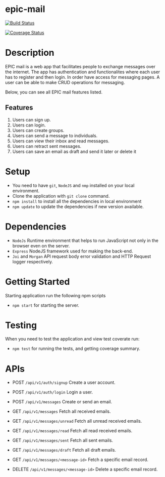 # epic-mail

[![Build Status](https://travis-ci.org/Hervera/epic-mail.svg?branch=develop)](https://travis-ci.org/Hervera/epic-mail)

[![Coverage Status](https://coveralls.io/repos/github/Hervera/epic-mail/badge.svg)](https://coveralls.io/github/Hervera/epic-mail)

# Description

<p>EPIC mail is a web app that facilitates people to exchange messages over the internet. The app has authentication and functionalites where each user has to register and then login. In order have access for messaging pages. A user can be able to make CRUD operations for messaging.</p>

<p>Below, you can see all EPIC mail features listed.</p>

## Features

1. Users can sign up.
2. Users can login.
3. Users can create groups.
4. Users can send a message to individuals.
5. Users can view their inbox and read messages.
6. Users can retract sent messages.
7. Users can save an email as draft and send it later or delete it

# Setup
- You need to have `git`, `NodeJS` and `nmp` installed on your local environment.
- Clone the application with `git clone` command.
- `npm install` to install all the dependencies in local environment
- `npm update` to update the dependencies if new version available.

# Dependencies
* `NodeJs` Runtime environment that helps to run JavaScript not only in the browser even on the server.
* `Express` NodeJS framework used for making the back-end.
* `Joi` and `Morgan` API request body error validation and HTTP Request logger respectively.

# Getting Started
Starting application run the following npm scripts
* `npm start` for starting the server.

# Testing
When you need to test the application and view test coverate run:
* `npm test` for running the tests, and getting coverage summary.

# APIs

* POST `/api/v1/auth/signup` Create a user account.
* POST `/api/v1/auth/login` Login a user.

* POST `/api/v1/messages` Create or send an email.
* GET `/api/v1/messages` Fetch all received emails. 
* GET `/api/v1/messages/unread` Fetch all unread received emails. 
* GET `/api/v1/messages/read` Fetch all read received emails. 
* GET `/api/v1/messages/sent` Fetch all sent emails. 
* GET `/api/v1/messages/draft` Fetch all draft emails. 
* GET `/api/v1/messages/<message-id>` Fetch a specific email record.
* DELETE `/api/v1/messages/<message-id>` Delete a specific email record.
